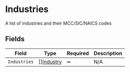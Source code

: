# Industries

A list of industries and their MCC/SIC/NAICS codes


## Fields

| Field                                         | Type                                          | Required                                      | Description                                   |
| --------------------------------------------- | --------------------------------------------- | --------------------------------------------- | --------------------------------------------- |
| `Industries`                                  | [][Industry](../../models/shared/industry.md) | :heavy_minus_sign:                            | N/A                                           |